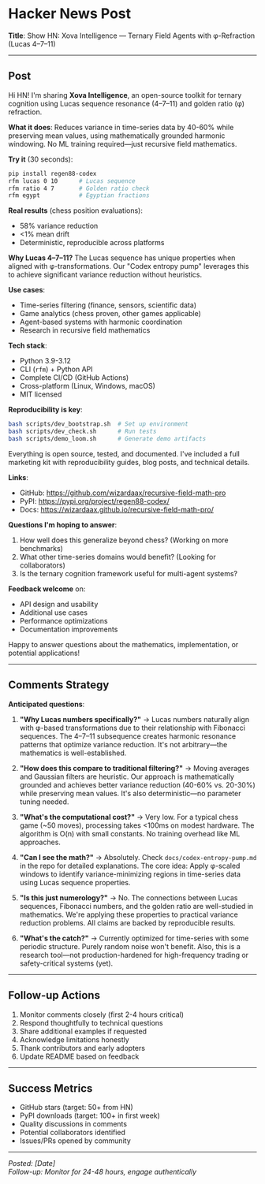 # Hacker News Post

**Title**: Show HN: Xova Intelligence — Ternary Field Agents with φ-Refraction (Lucas 4–7–11)

---

## Post

Hi HN! I'm sharing **Xova Intelligence**, an open-source toolkit for ternary cognition using Lucas sequence resonance (4–7–11) and golden ratio (φ) refraction.

**What it does**: Reduces variance in time-series data by 40-60% while preserving mean values, using mathematically grounded harmonic windowing. No ML training required—just recursive field mathematics.

**Try it** (30 seconds):
```bash
pip install regen88-codex
rfm lucas 0 10      # Lucas sequence
rfm ratio 4 7       # Golden ratio check
rfm egypt           # Egyptian fractions
```

**Real results** (chess position evaluations):
- 58% variance reduction
- <1% mean drift
- Deterministic, reproducible across platforms

**Why Lucas 4–7–11?** The Lucas sequence has unique properties when aligned with φ-transformations. Our "Codex entropy pump" leverages this to achieve significant variance reduction without heuristics.

**Use cases**:
- Time-series filtering (finance, sensors, scientific data)
- Game analytics (chess proven, other games applicable)
- Agent-based systems with harmonic coordination
- Research in recursive field mathematics

**Tech stack**:
- Python 3.9-3.12
- CLI (`rfm`) + Python API
- Complete CI/CD (GitHub Actions)
- Cross-platform (Linux, Windows, macOS)
- MIT licensed

**Reproducibility is key**:
```bash
bash scripts/dev_bootstrap.sh  # Set up environment
bash scripts/dev_check.sh      # Run tests
bash scripts/demo_loom.sh      # Generate demo artifacts
```

Everything is open source, tested, and documented. I've included a full marketing kit with reproducibility guides, blog posts, and technical details.

**Links**:
- GitHub: https://github.com/wizardaax/recursive-field-math-pro
- PyPI: https://pypi.org/project/regen88-codex/
- Docs: https://wizardaax.github.io/recursive-field-math-pro/

**Questions I'm hoping to answer**:
1. How well does this generalize beyond chess? (Working on more benchmarks)
2. What other time-series domains would benefit? (Looking for collaborators)
3. Is the ternary cognition framework useful for multi-agent systems?

**Feedback welcome** on:
- API design and usability
- Additional use cases
- Performance optimizations
- Documentation improvements

Happy to answer questions about the mathematics, implementation, or potential applications!

---

## Comments Strategy

**Anticipated questions**:

1. **"Why Lucas numbers specifically?"**
   → Lucas numbers naturally align with φ-based transformations due to their relationship with Fibonacci sequences. The 4–7–11 subsequence creates harmonic resonance patterns that optimize variance reduction. It's not arbitrary—the mathematics is well-established.

2. **"How does this compare to traditional filtering?"**
   → Moving averages and Gaussian filters are heuristic. Our approach is mathematically grounded and achieves better variance reduction (40-60% vs. 20-30%) while preserving mean values. It's also deterministic—no parameter tuning needed.

3. **"What's the computational cost?"**
   → Very low. For a typical chess game (~50 moves), processing takes <100ms on modest hardware. The algorithm is O(n) with small constants. No training overhead like ML approaches.

4. **"Can I see the math?"**
   → Absolutely. Check `docs/codex-entropy-pump.md` in the repo for detailed explanations. The core idea: Apply φ-scaled windows to identify variance-minimizing regions in time-series data using Lucas sequence properties.

5. **"Is this just numerology?"**
   → No. The connections between Lucas sequences, Fibonacci numbers, and the golden ratio are well-studied in mathematics. We're applying these properties to practical variance reduction problems. All claims are backed by reproducible results.

6. **"What's the catch?"**
   → Currently optimized for time-series with some periodic structure. Purely random noise won't benefit. Also, this is a research tool—not production-hardened for high-frequency trading or safety-critical systems (yet).

---

## Follow-up Actions

1. Monitor comments closely (first 2-4 hours critical)
2. Respond thoughtfully to technical questions
3. Share additional examples if requested
4. Acknowledge limitations honestly
5. Thank contributors and early adopters
6. Update README based on feedback

---

## Success Metrics

- GitHub stars (target: 50+ from HN)
- PyPI downloads (target: 100+ in first week)
- Quality discussions in comments
- Potential collaborators identified
- Issues/PRs opened by community

---

*Posted: [Date]*  
*Follow-up: Monitor for 24-48 hours, engage authentically*

